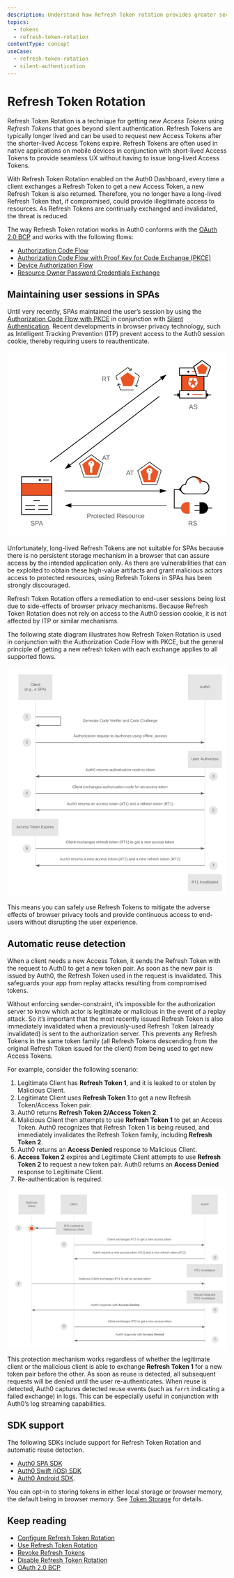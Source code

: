 ```yaml
---
description: Understand how Refresh Token rotation provides greater security by issuing a new Refresh Token with each request made to Auth0 for a new Access Token by a client using Refresh Tokens.
topics:
  - tokens
  - refresh-token-rotation
contentType: concept
useCase:
  - refresh-token-rotation
  - silent-authentication
---
```

# Refresh Token Rotation

Refresh Token Rotation is a technique for getting new <dfn data-key="access-token">Access Tokens</dfn> using <dfn data-key="refresh-token">Refresh Tokens</dfn> that goes beyond silent authentication. Refresh Tokens are typically longer lived and can be used to request new Access Tokens after the shorter-lived Access Tokens expire. Refresh Tokens are often used in native applications on mobile devices in conjunction with short-lived Access Tokens to provide seamless UX without having to issue long-lived Access Tokens. 

With Refresh Token Rotation enabled on the Auth0 Dashboard, every time a client exchanges a Refresh Token to get a new Access Token, a new Refresh Token is also returned. Therefore, you no longer have a long-lived Refresh Token that, if compromised, could provide illegitimate access to resources. As Refresh Tokens are continually exchanged and invalidated, the threat is reduced. 

The way Refresh Token rotation works in Auth0 conforms with the [OAuth 2.0 BCP](https://tools.ietf.org/html/draft-ietf-oauth-security-topics-13#section-4.12) and works with the following flows:
* [Authorization Code Flow](/flows/concepts/auth-code)
* [Authorization Code Flow with Proof Key for Code Exchange (PKCE)](/flows/concepts/auth-code-pkce)
* [Device Authorization Flow](/flows/concepts/device-auth)
* [Resource Owner Password Credentials Exchange](/api-auth/tutorials/adoption/password)

## Maintaining user sessions in SPAs

Until very recently, SPAs maintained the user’s session by using the [Authorization Code Flow with PKCE](/flows/concepts/auth-code-pkce) in conjunction with [Silent Authentication](/api-auth/tutorials/silent-authentication). Recent developments in browser privacy technology, such as Intelligent Tracking Prevention (ITP) prevent access to the Auth0 session cookie, thereby requiring users to reauthenticate. 

![Refresh Token and Access Tokens](/media/articles/tokens/rt-and-at.png)

Unfortunately, long-lived Refresh Tokens are not suitable for SPAs because there is no persistent storage mechanism in a browser that can assure access by the intended application only. As there are vulnerabilities that can be exploited to obtain these high-value artifacts and grant malicious actors access to protected resources, using Refresh Tokens in SPAs has been strongly discouraged. 

Refresh Token Rotation offers a remediation to end-user sessions being lost due to side-effects of browser privacy mechanisms. Because Refresh Token Rotation does not rely on access to the Auth0 session cookie, it is not affected by ITP or similar mechanisms.

The following state diagram illustrates how Refresh Token Rotation is used in conjunction with the Authorization Code Flow with PKCE, but the general principle of getting a new refresh token with each exchange applies to all supported flows.

![Refresh Token Rotation State Diagram](/media/articles/tokens/rtr-state-diagram.png)

This means you can safely use Refresh Tokens to mitigate the adverse effects of browser privacy tools and provide continuous access to end-users without disrupting the user experience.

## Automatic reuse detection

When a client needs a new Access Token, it sends the Refresh Token with the request to Auth0 to get a new token pair. As soon as the new pair is issued by Auth0, the Refresh Token used in the request is invalidated. This safeguards your app from replay attacks resulting from compromised tokens.

Without enforcing sender-constraint, it’s impossible for the authorization server to know which actor is legitimate or malicious in the event of a replay attack. So it’s important that the most recently issued Refresh Token is also immediately invalidated when a previously-used Refresh Token (already invalidated) is sent to the authorization server. This prevents any Refresh Tokens in the same token family (all Refresh Tokens descending from the original Refresh Token issued for the client) from being used to get new Access Tokens.

For example, consider the following scenario: 
1. Legitimate Client has **Refresh Token 1**, and it is leaked to or stolen by Malicious Client. 
2. Legitimate Client uses **Refresh Token 1** to get a new Refresh Token/Access Token pair.
3. Auth0 returns **Refresh Token 2/Access Token 2**.
4. Malicious Client then attempts to use **Refresh Token 1** to get an Access Token. Auth0 recognizes that Refresh Token 1 is being reused, and immediately invalidates the Refresh Token family, including **Refresh Token 2**.
5. Auth0 returns an **Access Denied** response to Malicious Client.
6. **Access Token 2** expires and Legitimate Client attempts to use **Refresh Token 2** to request a new token pair. Auth0 returns an **Access Denied** response to Legitimate Client.
7. Re-authentication is required.

![Reuse Detection](/media/articles/tokens/reuse-detection.png)

This protection mechanism works regardless of whether the legitimate client or the malicious client is able to exchange **Refresh Token 1** for a new token pair before the other. As soon as reuse is detected, all subsequent requests will be denied until the user re-authenticates. When reuse is detected, Auth0 captures detected reuse events (such as `ferrt` indicating a failed exchange) in logs. This can be especially useful in conjunction with Auth0’s log streaming capabilities.

## SDK support

The following SDKs include support for Refresh Token Rotation and automatic reuse detection. 

* [Auth0 SPA SDK](/libraries/auth0-spa-js)
* [Auth0 Swift (iOS) SDK](/libraries/auth0-swift)
* [Auth0 Android SDK](/libraries/auth0-android).

You can opt-in to storing tokens in either local storage or browser memory, the default being in browser memory. See [Token Storage](/tokens/concepts/token-storage) for details.

## Keep reading

* [Configure Refresh Token Rotation](/tokens/guides/configure-refresh-token-rotation)
* [Use Refresh Token Rotation](/tokens/guides/use-refresh-token-rotation)
* [Revoke Refresh Tokens](/tokens/guides/revoke-refresh-tokens)
* [Disable Refresh Token Rotation](/tokens/guides/disable-refresh-token-rotation)
* [OAuth 2.0 BCP](https://tools.ietf.org/html/draft-ietf-oauth-security-topics-13#section-4.12)
